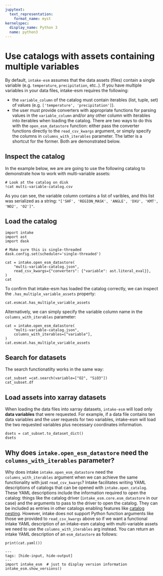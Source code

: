 ```yaml
---
jupytext:
  text_representation:
    format_name: myst
kernelspec:
  display_name: Python 3
  name: python3
---
```


# Use catalogs with assets containing multiple variables

By default, `intake-esm` assumes that the data assets (files) contain a single variable (e.g. `temperature`, `precipitation`, etc..). If you have multiple variables in your data files, intake-esm requires the following:

- the `variable_column` of the catalog must contain iterables (list, tuple, set) of values (e.g. `['temperature', 'precipitation']`).
- the user must provide converters with appropriate functions for parsing values in the `variable_column` and/or any other column with iterables into iterables when loading the catalog. There are two ways to do this with the `open_esm_datastore` function: either pass the converter functions directly to the `read_csv_kwargs` argument, or simply specify the columns in `columns_with_iterables` parameter. The latter is a shortcut for the former. Both are demonstrated below.

## Inspect the catalog

In the example below, we are are going to use the following catalog to
demonstrate how to work with multi-variable assets:

```{code-cell} ipython3
# Look at the catalog on disk
!cat multi-variable-catalog.csv
```

As you can see, the variable column contains a list of varibles, and this list
was serialized as a string:
`"['SHF', 'REGION_MASK', 'ANGLE', 'DXU', 'KMT', 'NO2', 'O2']"`.

## Load the catalog

```{code-cell} ipython3
import intake
import ast
import dask

# Make sure this is single-threaded
dask.config.set(scheduler='single-threaded')

cat = intake.open_esm_datastore(
    "multi-variable-catalog.json",
    read_csv_kwargs={"converters": {"variable": ast.literal_eval}},
)
cat
```

To confirm that intake-esm has loaded the catalog correctly, we can inspect the `.has_multiple_variable_assets` property:

```{code-cell} ipython3
cat.esmcat.has_multiple_variable_assets
```

Alternatively, we can simply specify the variable column name in the `columns_with_iterables` parameter:

```{code-cell} ipython3
cat = intake.open_esm_datastore(
    "multi-variable-catalog.json",
    columns_with_iterables=["variable"],
)
cat.esmcat.has_multiple_variable_assets
```

## Search for datasets

The search functionatilty works in the same way:

```{code-cell} ipython3
cat_subset =cat.search(variable=["O2", "SiO3"])
cat_subset.df
```

## Load assets into xarray datasets

When loading the data files into xarray datasets, `intake-esm` will load only **data variables** that were requested. For example, if a data file contains ten data variables and the user requests for two variables, intake-esm will load the two requested variables plus necessary coordinates information.

```{code-cell} ipython3
dsets = cat_subset.to_dataset_dict()
dsets
```

## Why does `intake.open_esm_datastore` need the `columns_with_iterables` parameter?

Why does intake `intake.open_esm_datastore` need the `columns_with_iterables` argument when we can achieve the same functionality with just `read_csv_kwargs`? Intake facilitates writing YAML descriptions of catalogs that can be opened with `intake.open_catalog`. These YAML descriptions include the information required to open the catalog: things like the catalog driver (`intake_esm.core.esm_datastore` in our case) and the arguments to pass to the driver to open the catalog. They can be included as entries in other catalogs enabling features like [catalog nesting](https://intake.readthedocs.io/en/latest/catalog.html#catalog-nesting). However, intake does not support Python function arguments like those we provided to `read_csv_kwargs` above so if we want a functional intake YAML description of an intake-esm catalog with multi-variable assets we need to use the `columns_with_iterables` arg instead. You can return an intake YAML description of an `esm_datastore` as follows:

```{code-cell} ipython3
print(cat.yaml())
```

```{code-cell} ipython3
---
tags: [hide-input, hide-output]
---
import intake_esm  # just to display version information
intake_esm.show_versions()
```
